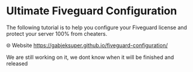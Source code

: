 # Ultimate Fiveguard Configuration
The following tutorial is to help you configure your Fiveguard license and protect your server 100% from cheaters.


🌐 Website https://gabjeksuper.github.io/fiveguard-configuration/

We are still working on it, we dont know when it will be finished and released
